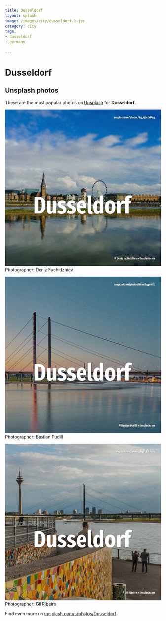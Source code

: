 ```yaml
---
title: Dusseldorf
layout: splash
image: /images/city/dusseldorf.1.jpg
category: city
tags:
- dusseldorf
- germany

---
```

# Dusseldorf

  

 
## Unsplash photos
These are the most popular photos on [Unsplash](https://unsplash.com) for **Dusseldorf**.
 
![Dusseldorf](/images/city/dusseldorf.1.jpg)
Photographer:  Deniz Fuchidzhiev
 
![Dusseldorf](/images/city/dusseldorf.2.jpg)
Photographer:  Bastian Pudill
 
![Dusseldorf](/images/city/dusseldorf.3.jpg)
Photographer:  Gil Ribeiro
 
Find even more on [unsplash.com/s/photos/Dusseldorf](https://unsplash.com/s/photos/Dusseldorf)
 
